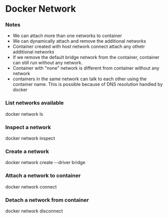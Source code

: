 # Docker Network

### Notes
* We can attach more than one networks to container
* We can dynamically attach and remove the additional networks
* Container created with host network connect attach any othetr additional networks
* If we remove the default bridge network from the container, container can still run without any network.
* Container with "none" network is different from container without any network
* containers in the same network can talk to each other using the container name. This is possible because of DNS resolution handled by docker

### List networks available
docker network ls

### Inspect a network
docker network inspect

### Create a network
docker network create --driver bridge

### Attach a network to container
docker network connect

### Detach a network from container
docker network disconnect
